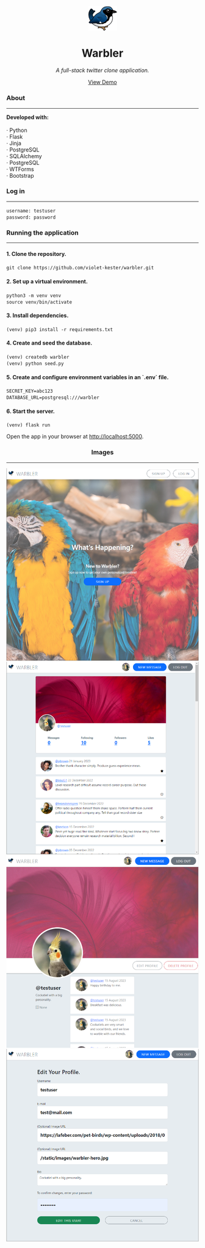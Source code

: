 <!-- header -->

<div align='center'>
    <img src='/static/images/warbler-logo.png' width='75px' alt='Logo'>
  <h1>Warbler</h1>
  <p>
    <i>A full-stack twitter clone application.</i>
  </p>
  <p>
    <a href='https://violetkester-warbler.onrender.com' target='_blank'>View Demo</a>
  </p>
</div>

<!-- content -->

<div>
  <h3>About</h3>
  <hr/>
  <p>
    <b>Developed with:</b><br/><br/>
    · Python<br/>
    · Flask<br/>
    · Jinja<br/>
    · PostgreSQL<br/>
    · SQLAlchemy<br/>
    · PostgreSQL<br/>
    · WTForms<br/>
    · Bootstrap<br/>
  </p>
  <h3>Log in</h3>
  <hr/>
  <p>
    <code>username: testuser</code><br />
    <code>password: password</code>
  </p>
  <h3>Running the application</h3>
  <hr/>
  <h4>1. Clone the repository.</h4>
  <p>
    <code>git clone https://github.com/violet-kester/warbler.git</code>
  </p>
    <h4>2. Set up a virtual environment.</h4>
  <p>
    <code>python3 -m venv venv</code><br/>
    <code>source venv/bin/activate</code>
  </p>
  <h4>
    3. Install dependencies.
  </h4>
  <p>
    <code>(venv) pip3 install -r requirements.txt</code>
  </p>
  <h4>
    4. Create and seed the database.
  </h4>
    <code>(venv) createdb warbler</code><br/>
    <code>(venv) python seed.py</code><br/>
  <p>
  </p>
  <h4>
    5. Create and configure environment variables in an `.env` file.
  </h4>
    <code>SECRET_KEY=abc123</code><br/>
    <code>DATABASE_URL=postgresql:///warbler</code><br/>
  <p>
  <h4>
    6. Start the server.
  </h4>
  <p>
    <code>(venv) flask run</code>
  <p>
  <p>
    Open the app in your browser at <a href='http://localhost:5000'>http://localhost:5000</a>.
  </p>
</div>

<!-- images  -->

<div align='center'>
  <h3>Images</h3>
  <hr/>
  <div class='images-container'>
    <img src='/static/images/warbler-screenshot-1.png' alt='Warbler screenshot 1'>
    <img src='/static/images/warbler-screenshot-2.png' alt='Warbler screenshot 2'>
    <img src='/static/images/warbler-screenshot-3.png' alt='Warbler screenshot 3'>
    <img src='/static/images/warbler-screenshot-4.png' alt='Warbler screenshot 4'>
  </div>
</div>